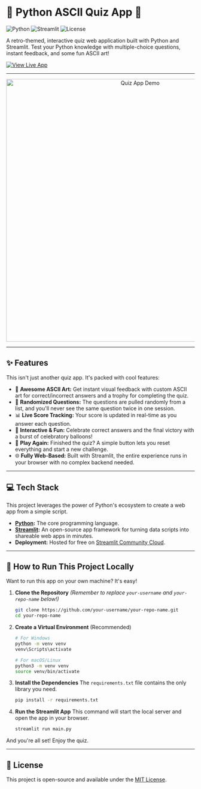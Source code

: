# 🐍 Python ASCII Quiz App 🐍

![Python](https://img.shields.io/badge/Python-3.11-blue?style=for-the-badge&logo=python)
![Streamlit](https://img.shields.io/badge/Streamlit-1.30-red?style=for-the-badge&logo=streamlit)
![License](https://img.shields.io/badge/License-MIT-green?style=for-the-badge)

A retro-themed, interactive quiz web application built with Python and Streamlit. Test your Python knowledge with multiple-choice questions, instant feedback, and some fun ASCII art!

<!-- 
INSTRUCTIONS: 
1. Create an animated GIF of your app in action (https://www.screentogif.com/ is a great free tool).
2. Upload the GIF to your repository and replace 'quiz-demo.gif' with its filename.
-->
[![View Live App](https://img.shields.io/badge/View%20Live%20App-Click%20Here-red?style=for-the-badge)](https://pythonquiz-gylwkcjtupxer7vkwcfiyg.streamlit.app/)

---

<p align="center">
  <img src="quiz-demo.gif" alt="Quiz App Demo" width="700"/>
</p>

---

## ✨ Features

This isn't just another quiz app. It's packed with cool features:

-   🎨 **Awesome ASCII Art:** Get instant visual feedback with custom ASCII art for correct/incorrect answers and a trophy for completing the quiz.
-   🧠 **Randomized Questions:** The questions are pulled randomly from a list, and you'll never see the same question twice in one session.
-   📊 **Live Score Tracking:** Your score is updated in real-time as you answer each question.
-   🎉 **Interactive & Fun:** Celebrate correct answers and the final victory with a burst of celebratory balloons!
-   🔁 **Play Again:** Finished the quiz? A simple button lets you reset everything and start a new challenge.
-   🌐 **Fully Web-Based:** Built with Streamlit, the entire experience runs in your browser with no complex backend needed.

---

## 💻 Tech Stack

This project leverages the power of Python's ecosystem to create a web app from a simple script.

-   **[Python](https://www.python.org/):** The core programming language.
-   **[Streamlit](https://streamlit.io/):** An open-source app framework for turning data scripts into shareable web apps in minutes.
-   **Deployment:** Hosted for free on [Streamlit Community Cloud](https://streamlit.io/cloud).

---

## 🚀 How to Run This Project Locally

Want to run this app on your own machine? It's easy!

1.  **Clone the Repository** 
    *(Remember to replace `your-username` and `your-repo-name` below!)*
    ```bash
    git clone https://github.com/your-username/your-repo-name.git
    cd your-repo-name
    ```

2.  **Create a Virtual Environment** (Recommended)
    ```bash
    # For Windows
    python -m venv venv
    venv\Scripts\activate

    # For macOS/Linux
    python3 -m venv venv
    source venv/bin/activate
    ```

3.  **Install the Dependencies**
    The `requirements.txt` file contains the only library you need.
    ```bash
    pip install -r requirements.txt
    ```

4.  **Run the Streamlit App**
    This command will start the local server and open the app in your browser.
    ```bash
    streamlit run main.py
    ```

And you're all set! Enjoy the quiz.

---

## 📄 License

This project is open-source and available under the [MIT License](LICENSE).
